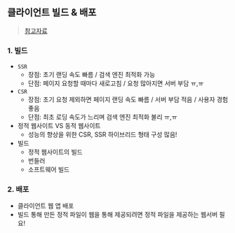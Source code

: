 ## 클라이언트 빌드 & 배포
> [참고자료](https://velog.io/@sominpark/%EB%B0%B0%ED%8F%AC-%ED%81%B4%EB%9D%BC%EC%9D%B4%EC%96%B8%ED%8A%B8-%EB%B9%8C%EB%93%9C%EC%99%80-%EB%B0%B0%ED%8F%AC)
### 1. 빌드
- `SSR`
  - 장점: 초기 랜딩 속도 빠름 / 검색 엔진 최적화 가능
  - 단점: 페이지 요청할 때마다 새로고침 / 요청 많아지면 서버 부담 ㅠ,ㅠ   
- `CSR`
  - 장점: 초기 요청 제외하면 페이지 랜딩 속도 빠름 / 서버 부담 적음 / 사용자 경험 좋음
  - 단점: 최초 로딩 속도가 느리며 검색 엔진 최적화 불리 ㅠ,ㅠ
- 정적 웹사이트 VS 동적 웹사이트
  - 성능의 향상을 위한 CSR, SSR 하이브리드 형태 구성 많음!
- 빌드
  - 정적 웹사이트의 빌드
  - 번들러
  - 소프트웨어 빌드

### 2. 배포
- 클라이언트 웹 앱 배포
- 빌드 통해 만든 정적 파일이 웹을 통해 제공되려면 정적 파일을 제공하는 웹서버 필요!
